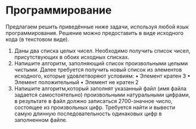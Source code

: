 # Программирование
Предлагаем решить приведённые ниже задачи, используя любой язык программирования. Решение можно предоставить в виде исходного кода (в текстовом виде).
1.	Даны два списка целых чисел. Необходимо получить список чисел, присутствующих в обоих исходных списках.
2.	Напишите алгоритм, заполняющий список произвольными целыми чистыми. Далее требуется получить новый список из элементов исходного, которые удовлетворяют условиям:
•	Элемент кратен 3
•	Элемент положительный
•	Элемент не кратен 2
3.	Напишите алгоритм,который заполнят указанный файл (имя файла задается самостоятельно) произвольными натуральными цифрами, в результате в файл должно записаться 2700-значное число, состоящее из произвольных цифр. Требуется найти и вывести самую длинную последовательность одинаковых цифр в заполненном файле.